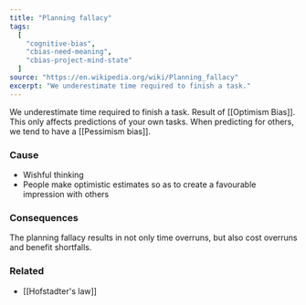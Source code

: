 ```yaml
---
title: "Planning fallacy"
tags:
  [
    "cognitive-bias",
    "cbias-need-meaning",
    "cbias-project-mind-state"
  ]
source: "https://en.wikipedia.org/wiki/Planning_fallacy"
excerpt: "We underestimate time required to finish a task."
---
```


We underestimate time required to finish a task. Result of [[Optimism Bias]]. This only affects predictions of your own tasks. When predicting for others, we tend to have a [[Pessimism bias]]. 

### Cause

- Wishful thinking
- People make optimistic estimates so as to create a favourable impression with others

### Consequences

The planning fallacy results in not only time overruns, but also cost overruns and benefit shortfalls.

### Related

- [[Hofstadter's law]]
